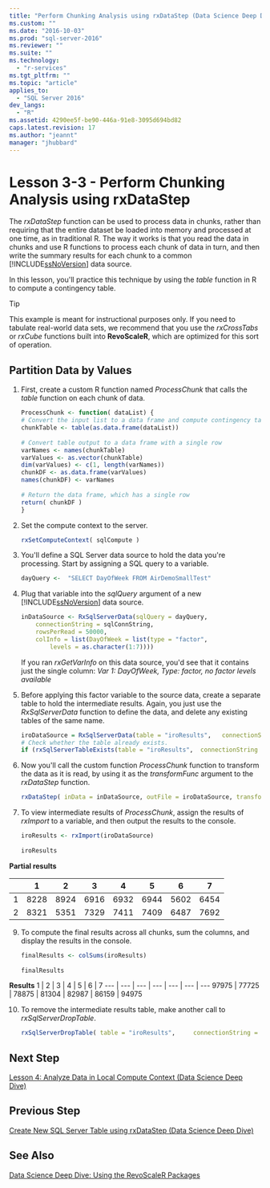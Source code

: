 ```yaml
---
title: "Perform Chunking Analysis using rxDataStep (Data Science Deep Dive) | Microsoft Docs"
ms.custom: ""
ms.date: "2016-10-03"
ms.prod: "sql-server-2016"
ms.reviewer: ""
ms.suite: ""
ms.technology: 
  - "r-services"
ms.tgt_pltfrm: ""
ms.topic: "article"
applies_to: 
  - "SQL Server 2016"
dev_langs: 
  - "R"
ms.assetid: 4290ee5f-be90-446a-91e8-3095d694bd82
caps.latest.revision: 17
ms.author: "jeannt"
manager: "jhubbard"
---
```

# Lesson 3-3 - Perform Chunking Analysis using rxDataStep
The *rxDataStep* function can be used to process data in chunks, rather than requiring that the entire dataset be loaded into memory and processed at one time, as in traditional R. The way it works is that you read the data in chunks and use R functions to process each chunk of data in turn, and then write the summary results for each chunk to a common [!INCLUDE[ssNoVersion](../../../advanced-analytics/r-services/includes/ssnoversion-md.md)] data source.  
  
In this lesson, you'll practice this technique by using the *table* function in R to compute a contingency table.  
  
> [!TIP]  
> This example is meant for instructional purposes only. If you need to tabulate real-world data sets, we recommend that you use the *rxCrossTabs* or *rxCube* functions built into **RevoScaleR**, which are optimized for this sort of operation.  
  
## Partition Data by Values  
  
1.  First, create a custom R function named *ProcessChunk* that calls the *table* function on each chunk of data.  
  
    ```R  
    ProcessChunk <- function( dataList) {      
    # Convert the input list to a data frame and compute contingency table      
    chunkTable <- table(as.data.frame(dataList))   
  
    # Convert table output to a data frame with a single row      
    varNames <- names(chunkTable)     
    varValues <- as.vector(chunkTable)        
    dim(varValues) <- c(1, length(varNames))      
    chunkDF <- as.data.frame(varValues)       
    names(chunkDF) <- varNames   
  
    # Return the data frame, which has a single row   
    return( chunkDF )   
    }    
    ```  
 
  
2.  Set the compute context to the server.  
  
    ```R  
    rxSetComputeContext( sqlCompute )   
    ```  
  
3.  You'll define a SQL Server data source to hold the data you're processing. Start by assigning a SQL query to a variable.   
  
    ```R  
    dayQuery <-  "SELECT DayOfWeek FROM AirDemoSmallTest"   
    ```  

4.  Plug that variable into the *sqlQuery* argument of a new [!INCLUDE[ssNoVersion](../../../advanced-analytics/r-services/includes/ssnoversion-md.md)] data source.  
  
    ```R  
    inDataSource <- RxSqlServerData(sqlQuery = dayQuery,  
        connectionString = sqlConnString,    
        rowsPerRead = 50000,      
        colInfo = list(DayOfWeek = list(type = "factor",   
            levels = as.character(1:7))))    
    ```  
     If you ran *rxGetVarInfo* on this data source, you'd see that it contains just the single column: *Var 1: DayOfWeek, Type: factor, no factor levels available*
     
5.  Before applying this factor variable to the source data, create a separate table to hold the intermediate results. Again, you just use the *RxSqlServerData* function to define the data, and delete any existing tables of the same name.   
  
    ```R  
    iroDataSource = RxSqlServerData(table = "iroResults",   connectionString = sqlConnString)   
    # Check whether the table already exists.  
    if (rxSqlServerTableExists(table = "iroResults",  connectionString = sqlConnString))  { rxSqlServerDropTable( table = "iroResults", connectionString = sqlConnString) }   
    ```  
  
7.  Now you'll call the custom function *ProcessChunk* function to transform the data as it is read, by using it as the *transformFunc* argument to the *rxDataStep* function.  
  
    ```R  
    rxDataStep( inData = inDataSource, outFile = iroDataSource, transformFunc = ProcessChunk, overwrite = TRUE)   
    ```  
  
8.  To view intermediate results of *ProcessChunk*, assign the results of *rxImport* to a variable, and then output the results to the console.  
  
    ```R  
    iroResults <- rxImport(iroDataSource)   
  
    iroResults   
    ```  

**Partial results**

|      |    1  |   2   |  3   |  4   |  5  |   6   |  7 |
| --- | ---  | --- | ---  |  ---  | ---  | ---  | --- |
| 1 | 8228 | 8924 | 6916 | 6932 | 6944 | 5602 | 6454 |
| 2  | 8321  | 5351 | 7329 | 7411 | 7409 | 6487 | 7692 |
  
9. To compute the final results across all chunks, sum the columns, and display the results in the console.  
  
    ```R  
    finalResults <- colSums(iroResults)   
  
    finalResults   
    ```  
 **Results**
  1  |   2  |   3  |   4  |   5  |   6  |   7
---  |   ---  |   ---  |   ---  |   ---  |   ---  |   ---
97975 | 77725 | 78875 | 81304 | 82987 | 86159 | 94975 
  
10. To remove the intermediate results table, make another call to  *rxSqlServerDropTable*.  
  
    ```R  
    rxSqlServerDropTable( table = "iroResults",     connectionString = sqlConnString)    
    ```  
  
## Next Step  
[Lesson 4: Analyze Data in Local Compute Context &#40;Data Science Deep Dive&#41;](../../../advanced-analytics/r-services/tutorials/lesson-4-analyze-data-in-local-compute-context-data-science-deep-dive.md)  
  
## Previous Step  
[Create New SQL Server Table using rxDataStep &#40;Data Science Deep Dive&#41;](Create%20New%20SQL%20Server%20Table%20using%20rxDataStep%20\(Data%20Science%20Deep%20Dive\).md)  
  
## See Also  
[Data Science Deep Dive: Using the RevoScaleR Packages](../../../advanced-analytics/r-services/tutorials/data-science-deep-dive-using-the-revoscaler-packages.md)  
  
  
  

